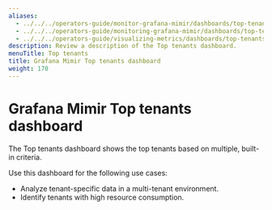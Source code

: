 ```yaml
---
aliases:
  - ../../../operators-guide/monitor-grafana-mimir/dashboards/top-tenants/
  - ../../../operators-guide/monitoring-grafana-mimir/dashboards/top-tenants/
  - ../../../operators-guide/visualizing-metrics/dashboards/top-tenants/
description: Review a description of the Top tenants dashboard.
menuTitle: Top tenants
title: Grafana Mimir Top tenants dashboard
weight: 170
---
```


# Grafana Mimir Top tenants dashboard

The Top tenants dashboard shows the top tenants based on multiple, built-in criteria.

Use this dashboard for the following use cases:

- Analyze tenant-specific data in a multi-tenant environment.
- Identify tenants with high resource consumption.

